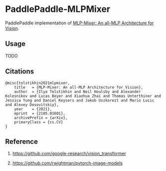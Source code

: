# PaddlePaddle-MLPMixer
PaddlePaddle implementation of [MLP-Mixer: An all-MLP Architecture for Vision](https://arxiv.org/abs/2105.01601).

## Usage

TODO

## Citations

```shell
@misc{tolstikhin2021mlpmixer,
    title   = {MLP-Mixer: An all-MLP Architecture for Vision},
    author  = {Ilya Tolstikhin and Neil Houlsby and Alexander Kolesnikov and Lucas Beyer and Xiaohua Zhai and Thomas Unterthiner and Jessica Yung and Daniel Keysers and Jakob Uszkoreit and Mario Lucic and Alexey Dosovitskiy},
    year    = {2021},
    eprint  = {2105.01601},
    archivePrefix = {arXiv},
    primaryClass = {cs.CV}
}
```

## Reference

1. https://github.com/google-research/vision_transformer

2. https://github.com/rwightman/pytorch-image-models

